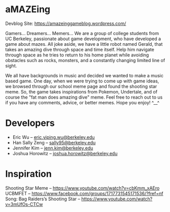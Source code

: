 # aMAZEing

Devblog Site: https://amazeinggameblog.wordpress.com/

Gamers… Dreamers… Memers… We are a group of college students from UC Berkeley, passionate about game development, who have developed a game about mazes.  All joke aside, we have a little robot named Gerald, that takes an amazing dive through space and time itself. Help him navigate through space as he tries to return to his home planet while avoiding obstacles such as rocks, monsters, and a constantly changing limited line of sight.

We all have backgrounds in music and decided we wanted to make a music based game. One day, when we were trying to come up with game ideas, we browsed through our school meme page and found the shooting star meme. So, the game takes inspirations from Pokemon, Undertale, and of course the "fat man does amazing dive" meme.
Feel free to reach out to us if you have any comments, advice, or better memes.  Hope you enjoy! ^__^

# Developers

* Eric Wu – eric.yiping.wu@berkeley.edu
* Han Sally Zeng – sally95@berkeley.edu
* Jennifer Kim – jenn.kim@berkeley.edu
* Joshua Horowitz – joshua.horowitz@berkeley.edu

# Inspiration

Shooting Star Meme –  https://www.youtube.com/watch?v=cbKmm_xAEro
UCBMFET – https://www.facebook.com/groups/1717731545171536/?fref=nf
Song: Bag Raiders’s Shooting Star – https://www.youtube.com/watch?v=3mUfOs-CTCw
